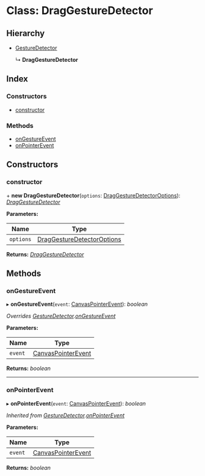 # Class: DragGestureDetector

## Hierarchy

* [GestureDetector](gesturedetector.md)

  ↳ **DragGestureDetector**

## Index

### Constructors

* [constructor](draggesturedetector.md#constructor)

### Methods

* [onGestureEvent](draggesturedetector.md#ongestureevent)
* [onPointerEvent](draggesturedetector.md#onpointerevent)

## Constructors

###  constructor

\+ **new DragGestureDetector**(`options`: [DragGestureDetectorOptions](../interfaces/draggesturedetectoroptions.md)): *[DragGestureDetector](draggesturedetector.md)*

**Parameters:**

Name | Type |
------ | ------ |
`options` | [DragGestureDetectorOptions](../interfaces/draggesturedetectoroptions.md) |

**Returns:** *[DragGestureDetector](draggesturedetector.md)*

## Methods

###  onGestureEvent

▸ **onGestureEvent**(`event`: [CanvasPointerEvent](canvaspointerevent.md)): *boolean*

*Overrides [GestureDetector](gesturedetector.md).[onGestureEvent](gesturedetector.md#abstract-ongestureevent)*

**Parameters:**

Name | Type |
------ | ------ |
`event` | [CanvasPointerEvent](canvaspointerevent.md) |

**Returns:** *boolean*

___

###  onPointerEvent

▸ **onPointerEvent**(`event`: [CanvasPointerEvent](canvaspointerevent.md)): *boolean*

*Inherited from [GestureDetector](gesturedetector.md).[onPointerEvent](gesturedetector.md#onpointerevent)*

**Parameters:**

Name | Type |
------ | ------ |
`event` | [CanvasPointerEvent](canvaspointerevent.md) |

**Returns:** *boolean*

